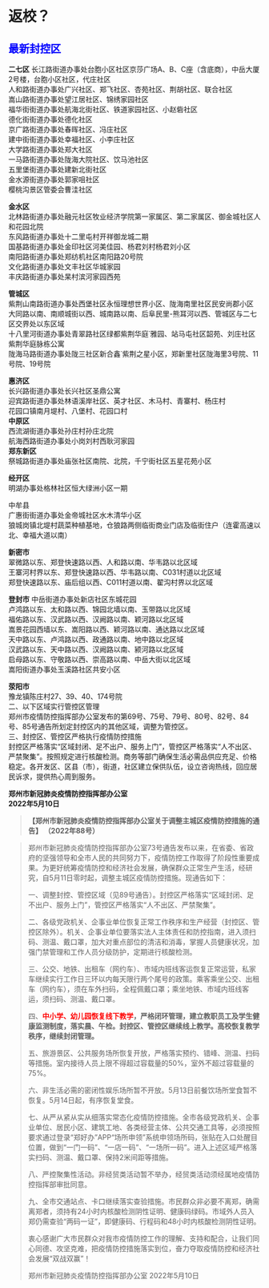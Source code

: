 # 返校？

## <font color = blue>最新封控区</font>
**二七区**
长江路街道办事处台胞小区社区京莎广场A、B、C座（含底商），中岳大厦2号楼，台胞小区社区，代庄社区  
人和路街道办事处广兴社区、郑飞社区、杏苑社区、荆胡社区、联合社区  
嵩山路街道办事处望江居社区、锦绣家园社区  
福华街街道办事处航海北街社区、铁道家园社区、小赵砦社区  
德化街街道办事处德化社区  
京广路街道办事处春晖社区、冯庄社区  
建中街街道办事处幸福社区、小李庄社区  
大学路街道办事处郑大社区  
一马路街道办事处陇海大院社区、饮马池社区  
五里堡街道办事处建新北街社区  
金水源街道办事处郭家咀社区  
樱桃沟景区管委会曹洼社区  

**金水区**  
北林路街道办事处融元社区牧业经济学院第一家属区、第二家属区、御金城社区人和花园北院  
东风路街道办事处十二里屯村开祥御龙城二期  
国基路街道办事处金印社区河美佳园、杨君刘村杨君刘小区  
南阳路街道办事处郑纺机社区南阳路20号院  
文化路街道办事处文丰社区华城家园  
丰庆路街道办事处杲村滨河家园西苑  

**管城区**  
紫荆山南路街道办事处西堡社区永恒理想世界小区、陇海南里社区民安尚郡小区  
大同路以南、南顺城街以西、城南路以南、后阜民里-熊耳河以西、管城区与二七区交界处以东区域  
十八里河街道办事处青翠路社区绿都紫荆华庭˙雅园、站马屯社区韶苑、刘庄社区紫荆华庭脉栋公寓  
陇海马路街道办事处陇三社区新合鑫˙紫荆之星小区，郑新里社区陇海里3号院、11号院、19号院  

**惠济区**  
长兴路街道办事处长兴社区圣鼎公寓  
迎宾路街道办事处林语溪岸社区、英才社区、木马村、青寨村、杨庄村  
花园口镇南月堤村、八堡村、花园口村  
**中原区**  
西流湖街道办事处孙庄村孙庄北院  
航海西路街道办事处小岗刘村西耿河家园  
**郑东新区**  
祭城路街道办事处庙张社区南院、北院，千宁街社区五星花苑小区  

**经开区**  
明湖办事处格林社区恒大绿洲小区一期  

中牟县  
广惠街街道办事处金帝城社区水木清华小区  
狼城岗镇北堤村蔬菜种植基地，仓狼路两侧临街商业门店及临街住户（连霍高速以北、幸福大道以南）  

**新密市**  
翠微路以东、郑登快速路以西、人和路以南、华韦路以北区域  
王寨河村界以东、郑登快速路以西、华韦路以南、C031村道以北区域  
郑登快速路以东、庙后组以西、C011村道以南、翟沟村界以北区域  

**登封市**
中岳街道办事处新店社区东城花园  
卢鸿路以东、太和路以西、锦园北墙以南、玉带路以北区域  
福佑路以东、汉武路以西、汉阙路以南、颖河路以北区域  
嵩景花园西墙以东、嵩阳路以西、颖河路以南、通达路以北区域  
天中路以东、卢鸿路以西、政通路以南、地中路以北区域  
汉武路以东、天中路以西、汉阙路以南、颍河路以北区域  
启母路以东、守敬路以西、崇高路以南、中岳大街以北区域  
嵩阳街道办事处玉溪路社区共安小区

**荥阳市**  
豫龙镇陈庄村27、39、40、174号院  
二、以下区域实行管控区管理  
郑州市疫情防控指挥部办公室发布的第69号、75号、79号、80号、82号、84号、85号通告所划定封控区内的其他区域，调整为管控区。  
三、封控区、管控区严格执行疫情防控措施  
封控区严格落实“区域封闭、足不出户、服务上门”，管控区严格落实“人不出区、严禁聚集”。按照规定进行核酸检测。商务等部门确保生活必需品供应充足、价格稳定。各开发区、区县（市），街道，社区建立保供队伍，设立咨询热线，回应居民诉求，提供热心周到服务。  

**郑州市新冠肺炎疫情防控指挥部办公室  
2022年5月10日**  

>**【郑州市新冠肺炎疫情防控指挥部办公室关于调整主城区疫情防控措施的通告】
（2022年88号）**

>郑州市新冠肺炎疫情防控指挥部办公室73号通告发布以来，在省委、省政府的坚强领导和全市人民的共同努力下，疫情防控工作取得了阶段性重要成果。为更好统筹疫情防控和经济社会发展，确保群众正常生产生活，经研究，自5月11日零时起，调整主城区疫情防控措施。现通告如下：
>
>一、调整封控、管控区域（见89号通告）。封控区严格落实“区域封闭、足不出户、服务上门”，管控区严格落实“人不出区、严禁聚集”。
>
>二、各级党政机关、企事业单位恢复正常工作秩序和生产经营（封控区、管控区除外）。机关、企事业单位要落实法人主体责任和防控指南，进入须扫码、测温、戴口罩，加大对重点部位的清洁和消毒，掌握人员健康状况，加强门禁管理和工作人员分级防护，定期进行核酸检测。
>
>三、公交、地铁、出租车（网约车）、市域内班线客运恢复正常运营，私家车继续实行工作日三环以内每天限行两个尾号的政策。乘客乘坐公交、出租车（网约车），须在车外扫码，全程佩戴口罩；乘坐地铁、市域内班线客运，须扫码、测温、戴口罩。
>
>四、**<font color = red>中小学、幼儿园恢复线下教学</font>，严格闭环管理，建立教职员工及学生健康监测制度，落实晨、午检。封控区、管控区继续线上教学。高校恢复教学秩序，继续封闭管理。**
>
>五、旅游景区、公共服务场所恢复开放，严格落实预约、错峰、测温、扫码等措施。室内接待人员上限不得超过容载量的50%，室外不超过容载量的75%。
>
>六、非生活必需的密闭性娱乐场所暂不开放。5月13日前餐饮场所堂食暂不恢复。5月14日起，有序恢复堂食。
>
>七、从严从紧从实从细落实常态化疫情防控措施。全市各级党政机关、企事业单位、居民小区、建筑工地、各类经营主体、公共交通工具等，必须按照要求通过登录“郑好办”APP“场所申领”系统申领场所码，张贴在入口处醒目位置，做到“一门一码”、“一店一码”、“一场所一码”。进入上述区域严格落实扫码、测温、戴口罩、保持2米间距等措施。
>
>八、严控聚集性活动。非经贸类活动暂不举办，经贸类活动须经属地疫情防控指挥部审批同意。
>
>九、全市交通站点、卡口继续落实查验措施。市民群众非必要不离郑，确需离郑者，须持有24小时内核酸检测阴性证明、健康码绿码。市域外人员入郑仍需查验“两码一证”，即健康码、行程码和48小时内核酸检测阴性证明。
>
>衷心感谢广大市民群众对我市疫情防控工作的理解、支持和配合，让我们同心同德、攻坚克难，把疫情防控措施落实到位，奋力夺取疫情防控和经济社会发展“双战双赢”！
>
>郑州市新冠肺炎疫情防控指挥部办公室
>2022年5月10日
